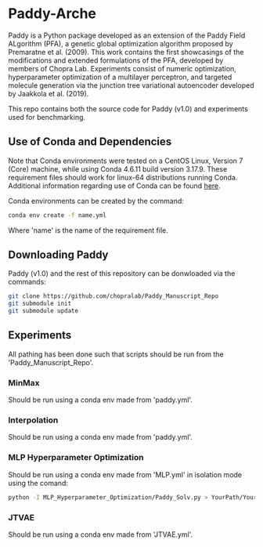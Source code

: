 # Paddy-Arche

Paddy is a Python package developed as an extension of the Paddy Field ALgorithm (PFA), a genetic global optimization algorithm proposed by Premaratne et al. (2009).  This work contains the first showcasings of the modifications and extended formulations of the PFA, developed by members of Chopra Lab.  Experiments consist of numeric optimization, hyperparameter optimization of a multilayer perceptron, and targeted molecule generation via the junction tree variational autoencoder developed by Jaakkola et al. (2019).

This repo contains both the source code for Paddy (v1.0) and experiments used for benchmarking.

## Use of Conda and Dependencies

Note that Conda environments were tested on a CentOS Linux, Version 7 (Core) machine, while using Conda 4.6.11 build version 3.17.9.  These requirement files should work for linux-64 distributions running Conda.  Additional information regarding use of Conda can be found [here](https://docs.conda.io/projects/conda/en/latest/_downloads/843d9e0198f2a193a3484886fa28163c/conda-cheatsheet.pdf). 

Conda environments can be created by the command:
```bash
conda env create -f name.yml
```
Where 'name' is the name of the requirement file.

## Downloading Paddy

Paddy (v1.0) and the rest of this repository can be donwloaded via the commands:

```bash
git clone https://github.com/chopralab/Paddy_Manuscript_Repo
git submodule init
git submodule update
```

## Experiments

All pathing has been done such that scripts should be run from the 'Paddy_Manuscript_Repo'.

### MinMax

Should be run using a conda env made from 'paddy.yml'.

### Interpolation

Should be run using a conda env made from 'paddy.yml'.

### MLP Hyperparameter Optimization

Should be run using a conda env made from 'MLP.yml' in isolation mode using the comand:

```bash
python -I MLP_Hyperparameter_Optimization/Paddy_Solv.py > YourPath/YourFileName.txt 
```

### JTVAE

Should be run using a conda env made from 'JTVAE.yml'.

 
